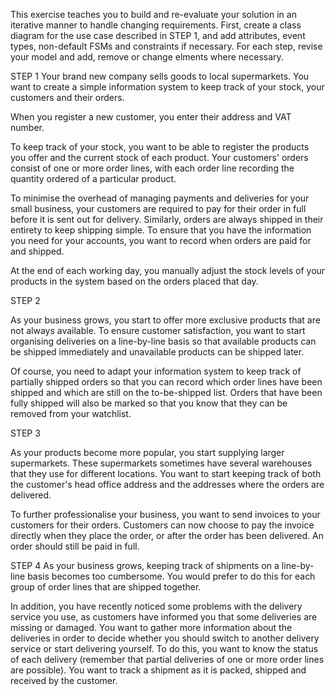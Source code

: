 This exercise teaches you to build and re-evaluate your solution in an iterative manner to handle changing requirements.
First, create a class diagram for the use case described in STEP 1, and add attributes, event types, non-default FSMs and constraints if necessary. For each step, revise your model and add, remove or change elments where necessary.

STEP 1
Your brand new company sells goods to local supermarkets. You want to create a simple information system to keep track of your stock, your customers and their orders.

When you register a new customer, you enter their address and VAT number.

To keep track of your stock, you want to be able to register the products you offer and the current stock of each product. Your customers' orders consist of one or more order lines, with each order line recording the quantity ordered of a particular product.

To minimise the overhead of managing payments and deliveries for your small business, your customers are required to pay for their order in full before it is sent out for delivery. Similarly, orders are always shipped in their entirety to keep shipping simple. To ensure that you have the information you need for your accounts, you want to record when orders are paid for and shipped.

At the end of each working day, you manually adjust the stock levels of your products in the system based on the orders placed that day.

STEP 2

As your business grows, you start to offer more exclusive products that are not always available. To ensure customer satisfaction, you want to start organising deliveries on a line-by-line basis so that available products can be shipped immediately and unavailable products can be shipped later.

Of course, you need to adapt your information system to keep track of partially shipped orders so that you can record which order lines have been shipped and which are still on the to-be-shipped list. Orders that have been fully shipped will also be marked so that you know that they can be removed from your watchlist.

STEP 3

As your products become more popular, you start supplying larger supermarkets. These supermarkets sometimes have several warehouses that they use for different locations. You want to start keeping track of both the customer's head office address and the addresses where the orders are delivered.

 To further professionalise your business, you want to send invoices to your customers for their orders. Customers can now choose to pay the invoice directly when they place the order, or after the order has been delivered. An order should still be paid in full.

STEP 4
As your business grows, keeping track of shipments on a line-by-line basis becomes too cumbersome. You would prefer to do this for each group of order lines that are shipped together.

 In addition, you have recently noticed some problems with the delivery service you use, as customers have informed you that some deliveries are missing or damaged. You want to gather more information about the deliveries in order to decide whether you should switch to another delivery service or start delivering yourself. To do this, you want to know the status of each delivery (remember that partial deliveries of one or more order lines are possible). You want to track a shipment as it is packed, shipped and received by the customer.

